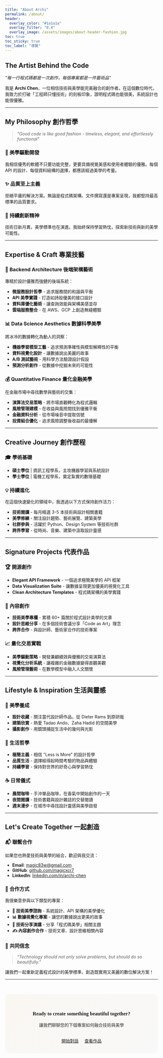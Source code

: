 ```yaml
---
title: "About Archi"
permalink: /about/
header:
  overlay_color: "#1a1a1a"
  overlay_filter: "0.4"
  overlay_image: /assets/images/about-header-fashion.jpg
toc: true
toc_sticky: true
toc_label: "導覽"
---
```


## The Artist Behind the Code

*"每一行程式碼都是一次創作，每個專案都是一件藝術品"*

我是 **Archi Chen**，一位相信技術與美學能完美融合的創作者。在這個數位時代，我致力於打破「工程師只懂技術」的刻板印象，證明程式碼也能很美，系統設計也能很優雅。

---

## My Philosophy 創作哲學

> *"Good code is like good fashion - timeless, elegant, and effortlessly functional"*

### 🎨 **美學驅動開發**
我相信優秀的軟體不只要功能完整，更要具備視覺美感和使用者體驗的優雅。每個 API 的設計、每個資料結構的選擇，都應該經過美學的考量。

### ✨ **品質至上主義**  
拒絕平庸的解決方案。無論是程式碼架構、文件撰寫還是專案呈現，我都堅持最高標準的品質要求。

### 🌟 **持續創新精神**
技術日新月異，美學標準也在演進。我始終保持學習熱忱，探索新技術與新的美學可能性。

---

## Expertise & Craft 專業技藝

### 💼 **Backend Architecture 後端架構藝術**
專精於設計優雅而強健的後端系統：

- **微服務設計哲學** - 追求服務間的和諧與平衡
- **API 美學實踐** - 打造如詩般優美的接口設計
- **資料庫優化藝術** - 讓查詢效能與架構美感並存
- **雲端服務整合** - 在 AWS、GCP 上創造無縫體驗

### 📊 **Data Science Aesthetics 數據科學美學**
將冰冷的數據轉化為動人的洞察：

- **機器學習模型工藝** - 追求預測準確性與模型解釋性的平衡
- **資料視覺化設計** - 讓數據說出美麗的故事
- **A/B 測試藝術** - 用科學方法驗證設計假設
- **預測分析創作** - 從數據中挖掘未來的可能性

### 💰 **Quantitative Finance 量化金融美學**
在金融市場中尋找數學與藝術的交集：

- **演算法交易策略** - 將市場直觀轉化為程式邏輯
- **風險管理建模** - 在收益與風險間找到優雅平衡
- **金融資料分析** - 從市場噪音中提取信號
- **投資組合優化** - 追求風險調整後收益的最優解

---

## Creative Journey 創作歷程

### 🎓 **學術基礎**
- **碩士學位** | 資訊工程學系，主攻機器學習與系統設計
- **學士學位** | 電機工程學系，奠定紮實的數理基礎

### 💡 **持續進化**
在這個快速變化的領域中，我透過以下方式保持創作活力：

- **技術閱讀** - 每月精選 3-5 本技術與設計相關書籍
- **美學修練** - 關注設計趨勢、藝術展覽、建築美學
- **社群參與** - 活躍於 Python、Design System 等技術社群
- **跨界學習** - 從時尚、音樂、建築中汲取設計靈感

---

## Signature Projects 代表作品

### 🏆 **開源創作**
- **Elegant API Framework** - 一個追求極簡美學的 API 框架
- **Data Visualization Suite** - 讓數據呈現更加優美的視覺化工具
- **Clean Architecture Templates** - 程式碼架構的美學實踐

### 📝 **內容創作**
- **技術美學專欄** - 累積 60+ 篇關於程式設計美學的文章
- **設計思維分享** - 在多個技術會議分享「Code as Art」理念
- **跨界合作** - 與設計師、藝術家合作的技術專案

### 📈 **量化交易實戰**
- **美學驅動策略** - 開發兼顧績效與優雅的交易演算法
- **視覺化分析系統** - 讓複雜的金融數據變得直觀美觀
- **風險管理藝術** - 在數學模型中融入人文關懷

---

## Lifestyle & Inspiration 生活與靈感

### 🎨 **美學養成**
- **設計收藏** - 關注當代設計師作品，從 Dieter Rams 到原研哉
- **建築欣賞** - 熱愛 Tadao Ando、Zaha Hadid 的空間美學
- **攝影創作** - 用鏡頭捕捉生活中的幾何與光影

### 🌿 **生活哲學**
- **極簡主義** - 相信 "Less is More" 的設計哲學
- **品質生活** - 選擇經得起時間考驗的物品與體驗
- **持續學習** - 保持對世界的好奇心與學習熱忱

### ☕ **日常儀式**
- **晨間咖啡** - 手沖單品咖啡，在香氣中開始創作的一天
- **夜間閱讀** - 技術書籍與設計雜誌的交替閱讀
- **週末漫步** - 在城市中尋找設計靈感與美學啟發

---

## Let's Create Together 一起創造

### 📬 **聯繫合作**
如果您也熱愛技術與美學的結合，歡迎與我交流：

- **Email**: [magic83w@gmail.com](mailto:magic83w@gmail.com)
- **GitHub**: [github.com/magicxcr7](https://github.com/magicxcr7)  
- **LinkedIn**: [linkedin.com/in/archi-chen](https://linkedin.com/in/archi-chen)

### 💭 **合作方式**
我很樂意參與以下類型的專案：

- **🎨 技術美學諮詢** - 系統設計、API 架構的美學優化
- **📊 數據視覺化專案** - 讓您的數據說出更美的故事  
- **🎤 技術分享演講** - 分享「程式碼美學」相關主題
- **✍️ 內容創作合作** - 技術文章、設計思維相關內容

### 🌟 **共同信念**
> *"Technology should not only solve problems, but should do so beautifully."*

讓我們一起重新定義程式設計的美學標準，創造既實用又美麗的數位解決方案！

---

<div style="text-align: center; margin-top: 3rem; padding: 2rem; background: linear-gradient(135deg, #faf7f2, #f8f8f8); border-radius: 15px;">
  <h3 style="font-family: 'Playfair Display', serif; margin-bottom: 1rem;">Ready to create something beautiful together?</h3>
  <p style="margin-bottom: 2rem; color: #2d2d2d;">讓我們聊聊您的下個專案如何融合技術與美學</p>
  <a href="mailto:magic83w@gmail.com" class="btn btn--primary" style="margin-right: 1rem;">開始對話</a>
  <a href="https://github.com/magicxcr7" class="btn btn--outline">查看作品</a>
</div>